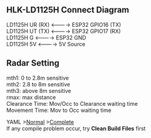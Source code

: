 ## HLK-LD1125H Connect Diagram
   
LD1125H UR (RX) <----> ESP32 GPIO16 (TX)   
LD1125H UT (TX) <----> ESP32 GPIO17 (RX)   
LD1125H G <----> ESP32 GND   
LD1125H 5V <----> 5V Source   

## Radar Setting   
mth1: 0 to 2.8m sensitive   
mth2: 2.8 to 8m sensitive   
mth3: above 8m sensitive   
rmax: max distance   
Clearance Time: Mov/Occ to Clearance waiting time   
Movement Time: Mov to Occ waiting time   

YAML >[Normal](ESP32-LD1125H.yaml) >[Complete](ESP32-LD1125H-Complete.yaml)   
If any compile problem occur, try **Clean Build Files** first
